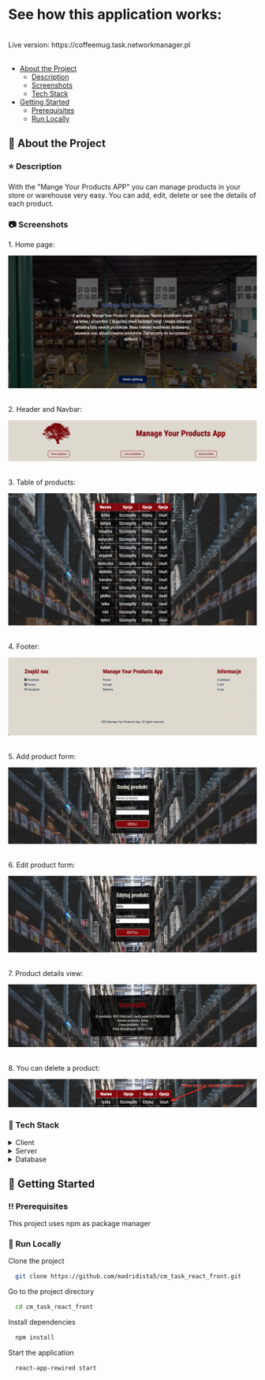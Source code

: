 <h1>See how this application works:</h1>
<br>
Live version: https://coffeemug.task.networkmanager.pl
<br>

<br />

- [About the Project](#star2-about-the-project)
  * [Description](#star-description)
  * [Screenshots](#camera-screenshots)
  * [Tech Stack](#space_invader-tech-stack)
- [Getting Started](#toolbox-getting-started)
  * [Prerequisites](#bangbang-prerequisites)
  * [Run Locally](#running-run-locally)

  

<!-- About the Project -->
## :star2: About the Project

<!-- Description -->
### :star: Description
<p>With the "Mange Your Products APP" you can manage products in your store or warehouse very easy. You can add, edit, delete or see the details of each product.</p>

<!-- Screenshots -->
### :camera: Screenshots

<p>1. Home page:</p>
<div align="center"> 
  <img src="https://github.com/madridista5/cm_task_react_front/blob/develop/screenshots/1.png" alt="screenshot" />
</div>

<br>
<p>2. Header and Navbar:</p>
<div align="center"> 
  <img src="https://github.com/madridista5/cm_task_react_front/blob/develop/screenshots/2.png" alt="screenshot" />
</div>

<br>
<p>3. Table of products:</p>
<div align="center"> 
  <img src="https://github.com/madridista5/cm_task_react_front/blob/develop/screenshots/3.png" alt="screenshot" />
</div>

<br>
<p>4. Footer:</p>
<div align="center"> 
  <img src="https://github.com/madridista5/cm_task_react_front/blob/develop/screenshots/4.png" alt="screenshot" />
</div>

<br>
<p>5. Add product form:</p>
<div align="center"> 
  <img src="https://github.com/madridista5/cm_task_react_front/blob/develop/screenshots/5.png" alt="screenshot" />
</div>

<br>
<p>6. Edit product form:</p>
<div align="center"> 
  <img src="https://github.com/madridista5/cm_task_react_front/blob/develop/screenshots/6.png" alt="screenshot" />
</div>

<br>
<p>7. Product details view:</p>
<div align="center"> 
  <img src="https://github.com/madridista5/cm_task_react_front/blob/develop/screenshots/7.png" alt="screenshot" />
</div>

<br>
<p>8. You can delete a product:</p>
<div align="center"> 
  <img src="https://github.com/madridista5/cm_task_react_front/blob/develop/screenshots/8.png" alt="screenshot" />
</div>


<!-- TechStack -->
### :space_invader: Tech Stack

<details>
  <summary>Client</summary>
  <ul>
    <li><a href="https://www.typescriptlang.org/">Typescript</a></li>
    <li><a href="https://reactjs.org/">React.js</a></li>
  </ul>
</details>

<details>
  <summary>Server</summary>
  <ul>
    <li><a href="https://www.typescriptlang.org/">Typescript</a></li>
    <li><a href="https://expressjs.com">Express.js</a></li>  
    <li><a href="https://nodejs.org/en/">Node.js</a></li>
  </ul>
</details>

<details>
<summary>Database</summary>
  <ul>
    <li><a href="https://www.mysql.com">MySQL</a></li>  
  </ul>
</details>


<!-- Getting Started -->
## 	:toolbox: Getting Started

<!-- Prerequisites -->
### :bangbang: Prerequisites

This project uses npm as package manager


<!-- Run Locally -->
### :running: Run Locally

Clone the project

```bash
  git clone https://github.com/madridista5/cm_task_react_front.git
```

Go to the project directory

```bash
  cd cm_task_react_front
```

Install dependencies

```bash
  npm install
```

Start the application

```bash
  react-app-rewired start
```
